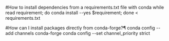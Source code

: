 #How to install dependencies from a requirements.txt file with conda
while read requirement; do conda install --yes $requirement; done < requirements.txt

#How can I install packages directly from conda-forge?¶
conda config --add channels conda-forge
conda config --set channel_priority strict

